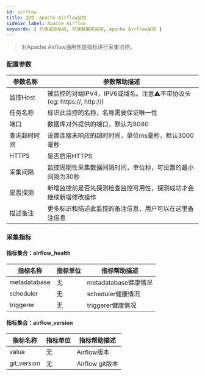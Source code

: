 ```yaml
---
id: airflow
title: 监控：Apache Airflow监控
sidebar_label: Apache Airflow
keywords: [ 开源监控系统, 开源数据库监控, Apache Airflow监控 ]
---
```


> 对Apache Airflow通用性能指标进行采集监控。

### 配置参数

| 参数名称   | 参数帮助描述                                              |
|--------|-----------------------------------------------------|
| 监控Host | 被监控的对端IPV4，IPV6或域名。注意⚠️不带协议头(eg: https://, http://) |
| 任务名称   | 标识此监控的名称，名称需要保证唯一性                                  |
| 端口     | 数据库对外提供的端口，默认为8080                                  |
| 查询超时时间 | 设置连接未响应的超时时间，单位ms毫秒，默认3000毫秒                        |
| HTTPS  | 是否启用HTTPS                                           |
| 采集间隔   | 监控周期性采集数据间隔时间，单位秒，可设置的最小间隔为30秒                      |
| 是否探测   | 新增监控前是否先探测检查监控可用性，探测成功才会继续新增修改操作                    |
| 描述备注   | 更多标识和描述此监控的备注信息，用户可以在这里备注信息                         |

### 采集指标

#### 指标集合：airflow_health

| 指标名称         | 指标单位 | 指标帮助描述           |
|--------------|------|------------------|
| metadatabase | 无    | metadatabase健康情况 |
| scheduler    | 无    | scheduler健康情况    |
| triggerer    | 无    | triggerer健康情况    |

#### 指标集合：airflow_version

| 指标名称        | 指标单位 | 指标帮助描述        |
|-------------|------|---------------|
| value       | 无    | Airflow版本     |
| git_version | 无    | Airflow git版本 |



